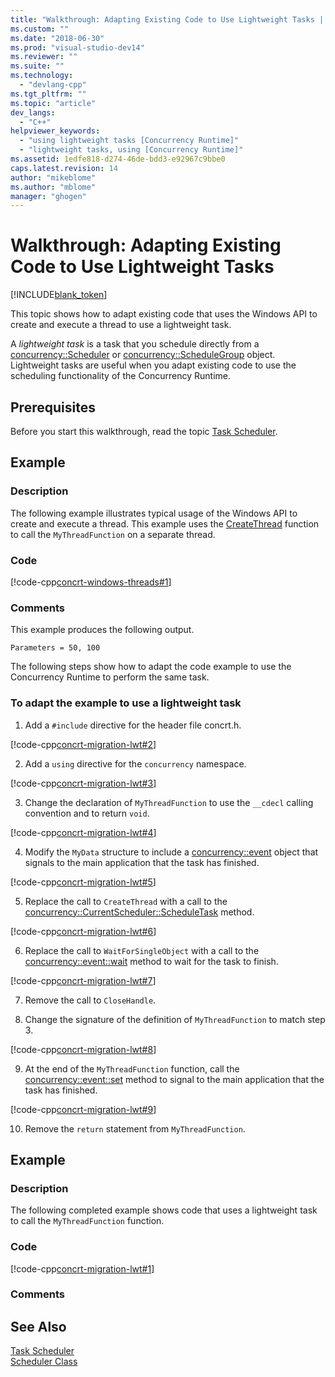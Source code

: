 ```yaml
---
title: "Walkthrough: Adapting Existing Code to Use Lightweight Tasks | Microsoft Docs"
ms.custom: ""
ms.date: "2018-06-30"
ms.prod: "visual-studio-dev14"
ms.reviewer: ""
ms.suite: ""
ms.technology: 
  - "devlang-cpp"
ms.tgt_pltfrm: ""
ms.topic: "article"
dev_langs: 
  - "C++"
helpviewer_keywords: 
  - "using lightweight tasks [Concurrency Runtime]"
  - "lightweight tasks, using [Concurrency Runtime]"
ms.assetid: 1edfe818-d274-46de-bdd3-e92967c9bbe0
caps.latest.revision: 14
author: "mikeblome"
ms.author: "mblome"
manager: "ghogen"
---
```

# Walkthrough: Adapting Existing Code to Use Lightweight Tasks
[!INCLUDE[blank_token](../../includes/blank-token.md)]

This topic shows how to adapt existing code that uses the Windows API to create and execute a thread to use a lightweight task.  
  
 A *lightweight task* is a task that you schedule directly from a [concurrency::Scheduler](../../parallel/concrt/reference/scheduler-class.md) or [concurrency::ScheduleGroup](../../parallel/concrt/reference/schedulegroup-class.md) object. Lightweight tasks are useful when you adapt existing code to use the scheduling functionality of the Concurrency Runtime.  
  
## Prerequisites  
 Before you start this walkthrough, read the topic [Task Scheduler](../../parallel/concrt/task-scheduler-concurrency-runtime.md).  
  
## Example  
  
### Description  
 The following example illustrates typical usage of the Windows API to create and execute a thread. This example uses the [CreateThread](http://msdn.microsoft.com/library/windows/desktop/ms682453) function to call the `MyThreadFunction` on a separate thread.  
  
### Code  
 [!code-cpp[concrt-windows-threads#1](../../snippets/cpp/VS_Snippets_ConcRT/concrt-windows-threads/cpp/windows-threads.cpp#1)]  
  
### Comments  
 This example produces the following output.  
  
```Output  
Parameters = 50, 100  
```  
  
 The following steps show how to adapt the code example to use the Concurrency Runtime to perform the same task.  
  
### To adapt the example to use a lightweight task  
  
1.  Add a `#include` directive for the header file concrt.h.  
  
 [!code-cpp[concrt-migration-lwt#2](../../snippets/cpp/VS_Snippets_ConcRT/concrt-migration-lwt/cpp/migration-lwt.cpp#2)]  
  
2.  Add a `using` directive for the `concurrency` namespace.  
  
 [!code-cpp[concrt-migration-lwt#3](../../snippets/cpp/VS_Snippets_ConcRT/concrt-migration-lwt/cpp/migration-lwt.cpp#3)]  
  
3.  Change the declaration of `MyThreadFunction` to use the `__cdecl` calling convention and to return `void`.  
  
 [!code-cpp[concrt-migration-lwt#4](../../snippets/cpp/VS_Snippets_ConcRT/concrt-migration-lwt/cpp/migration-lwt.cpp#4)]  
  
4.  Modify the `MyData` structure to include a [concurrency::event](../../parallel/concrt/reference/event-class.md) object that signals to the main application that the task has finished.  
  
 [!code-cpp[concrt-migration-lwt#5](../../snippets/cpp/VS_Snippets_ConcRT/concrt-migration-lwt/cpp/migration-lwt.cpp#5)]  
  
5.  Replace the call to `CreateThread` with a call to the [concurrency::CurrentScheduler::ScheduleTask](../Topic/CurrentScheduler::ScheduleTask%20Method.md) method.  
  
 [!code-cpp[concrt-migration-lwt#6](../../snippets/cpp/VS_Snippets_ConcRT/concrt-migration-lwt/cpp/migration-lwt.cpp#6)]  
  
6.  Replace the call to `WaitForSingleObject` with a call to the [concurrency::event::wait](../Topic/event::wait%20Method.md) method to wait for the task to finish.  
  
 [!code-cpp[concrt-migration-lwt#7](../../snippets/cpp/VS_Snippets_ConcRT/concrt-migration-lwt/cpp/migration-lwt.cpp#7)]  
  
7.  Remove the call to `CloseHandle`.  
  
8.  Change the signature of the definition of `MyThreadFunction` to match step 3.  
  
 [!code-cpp[concrt-migration-lwt#8](../../snippets/cpp/VS_Snippets_ConcRT/concrt-migration-lwt/cpp/migration-lwt.cpp#8)]  
  
9. At the end of the `MyThreadFunction` function, call the [concurrency::event::set](../Topic/event::set%20Method.md) method to signal to the main application that the task has finished.  
  
 [!code-cpp[concrt-migration-lwt#9](../../snippets/cpp/VS_Snippets_ConcRT/concrt-migration-lwt/cpp/migration-lwt.cpp#9)]  
  
10. Remove the `return` statement from `MyThreadFunction`.  
  
## Example  
  
### Description  
 The following completed example shows code that uses a lightweight task to call the `MyThreadFunction` function.  
  
### Code  
 [!code-cpp[concrt-migration-lwt#1](../../snippets/cpp/VS_Snippets_ConcRT/concrt-migration-lwt/cpp/migration-lwt.cpp#1)]  
  
### Comments  
  
## See Also  
 [Task Scheduler](../../parallel/concrt/task-scheduler-concurrency-runtime.md)   
 [Scheduler Class](../../parallel/concrt/reference/scheduler-class.md)
